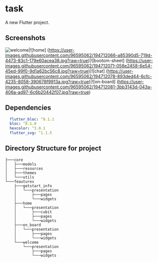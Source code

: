 # task

A new Flutter project.


## Screenshots
![welcome](https://user-images.githubusercontent.com/96595062/194712061-b76e42e1-5be1-46e0-9519-4b431b869678.jpg?raw=true)|![home]
(https://user-images.githubusercontent.com/96595062/194712066-a85390d5-719d-4473-83c1-179e60acea38.jpg?raw=true)|![bootom-sheet]
(https://user-images.githubusercontent.com/96595062/194712071-058e2458-6e54-45ed-99f0-9d1a62bc56c8.jpg?raw=true)|![chat]
(https://user-images.githubusercontent.com/96595062/194712078-893ded44-6cfc-4235-8058-390678f9913a.jpg?raw=true)|![on-board]
(https://user-images.githubusercontent.com/96595062/194712081-3bb3143d-043a-406a-ad97-6c6b20442f07.jpg?raw=true)


## Dependencies

```yaml
  flutter_bloc: ^8.1.1
  bloc: ^8.1.0
  hexcolor: ^3.0.1
  flutter_svg: ^1.1.5
```


## Directory Structure for project

```
├───core
│   ├───models
│   ├───resources
│   ├───themes
│   └───utils
└───feautures
    ├───getstart_info
    │   └───presentation
    │       ├───pages
    │       └───widgets
    ├───home
    │   └───presentation
    │       ├───cubit
    │       ├───pages
    │       └───widgets
    ├───on_board
    │   └───presentation
    │       ├───pages
    │       └───widgets
    └───welcome
        └───presentation
            ├───pages
            └───widgets

```
